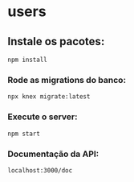 # users

## Instale os pacotes:
```
npm install
```
### Rode as migrations do banco:
```
npx knex migrate:latest
```

### Execute o server:
```
npm start
```

### Documentação da API:
```
localhost:3000/doc
```

